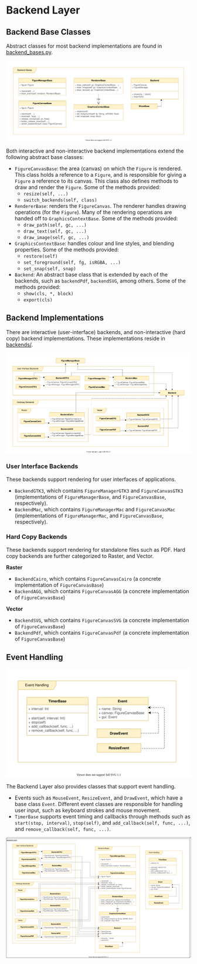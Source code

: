 # Backend Layer

## Backend Base Classes

Abstract classes for most backend implementations are found in [backend_bases.py](https://github.com/matplotlib/matplotlib/blob/master/lib/matplotlib/backend_bases.py). 

![Backend Layer UML - Bases](./img/UML_Backend_Layer_Bases.svg)

Both interactive and non-interactive backend implementations extend the following abstract base classes:

- `FigureCanvasBase`: the area (canvas) on which the `Figure` is rendered. This class holds a reference to a `Figure`, and is responsible for giving a `Figure` a reference to its canvas. This class also defines methods to draw and render the `Figure`. Some of the methods provided: 
  - `resize(self, ...)`
  - `switch_backends(self, class)`
- `RendererBase`: renders the `FigureCanvas`. The renderer handles drawing operations (for the `Figure`). Many of the rendering operations are handed off to `GraphicsContextBase`. Some of the methods provided:
  - `draw_path(self, gc, ...)`
  - `draw_text(self, gc, ...)`
  - `draw_image(self, gc, ...)`
- `GraphicsContextBase`: handles colour and line styles, and blending properties. Some of the methods provided:
  - `restore(self)`
  - `set_foreground(self, fg, isRGBA, ...)`
  - `set_snap(self, snap)`
- `Backend`: An abstract base class that is extended by each of the backends, such as `backendPdf`, `backendSVG`, among others. Some of the methods provided:
  - `show(cls, *, block)`
  - `export(cls)`

## Backend Implementations

There are interactive (user-interface) backends, and non-interactive (hard copy) backend implementations. These implementations reside in [backends/](https://github.com/matplotlib/matplotlib/blob/master/lib/matplotlib/backends).

![Backend Layer UML - Impl](./img/UML_Backend_Layer_Impl.svg)

### User Interface Backends

These backends support rendering for user interfaces of applications. 

- `BackendGTK3`, which contains `FigureManagerGTK3` and `FigureCanvasGTK3` (implementations of `FigureManagerBase`, and `FigureCanvasBase`, respectively). 
- `BackendMac`, which contains `FigureManagerMac` and `FigureCanvasMac` (implementations of `FigureManagerMac`, and `FigureCanvasBase`, respectively). 

### Hard Copy Backends

These backends support rendering for standalone files such as PDF. Hard copy backends are further categorized to Raster, and Vector.

**Raster**

- `BackendCairo`, which contains `FigureCanvasCairo` (a concrete implementation of `FigureCanvasBase`)
- `BackendAGG`, which contains `FigureCanvasAGG` (a concrete implementation of `FigureCanvasBase`)

**Vector**

- `BackendSVG`, which contains `FigureCanvasSVG` (a concrete implementation of `FigureCanvasBase`)
- `BackendPdf`, which contains `FigureCanvasPdf` (a concrete implementation of `FigureCanvasBase`) 

## Event Handling

![Backend Layer UML - Event](./img/UML_Backend_Layer_Event.svg)

The Backend Layer also provides classes that support event handling.

- Events such as `MouseEvent`, `ResizeEvent`, and `DrawEvent`, which have a base class `Event`. Different event classes are responsible for handling user input, such as keyboard strokes and mouse movement.
- `TimerBase` supports event timing and callbacks through methods such as `start(stop, interval)`, `stop(self)`, and `add_callback(self, func, ...)`, and `remove_callback(self, func, ...)`.

![Backend Layer UML](./img/UML_Backend_Layer.svg)
